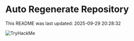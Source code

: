# Auto Regenerate Repository

This README was last updated: 2025-09-29 20:28:32

 ![TryHackMe](https://tryhackme.com/badge/533634)
